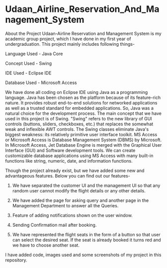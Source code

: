 # Udaan_Airline_Reservation_And_Management_System
About the Project
Udaan-Airline Reservation and Management System is my academic group project, which I have done in my first year of undergraduation. This project mainly includes following things-

Language Used - Java Core

Concept Used - Swing

IDE Used - Eclipse IDE

Database Used - Microsoft Access

We have done all coding on Eclipse IDE using Java as a programming language. Java has been chosen as the platform because of its feature-rich nature. It provides robust end-to-end solutions for networked applications as well as a trusted standard for embedded applications. So, Java was a natural choice for the development process. The main concept that we have used in this project is of Swing. "Swing" refers to the new library of GUI controls (buttons, sliders, checkboxes, etc.) that replaces the somewhat weak and inflexible AWT controls. The Swing classes eliminate Java's biggest weakness: its relatively primitive user interface toolkit. MS Access or Microsoft Access is Database Management System (DBMS) by Microsoft. In Microsoft Access, Jet Database Engine is merged with the Graphical User Interface (GUI) and Software development tools. We can create customizable database applications using MS Access with many built-in functions like string, numeric, date, and information functions.

Though the project already exist, but we have added some new and advantageous features. Below you can find out our features-

1) We have separated the customer UI and the management UI so that any random user cannot modify the flight details or any other details.

2) We have added the page for asking query and another page in the Management Department to answer all the Queries.

3) Feature of adding notifications shown on the user window.

4) Sending Confirmation mail after booking.

5) We have represented the flight seats in the form of a button so that user can select the desired seat. If the seat is already booked it turns red and we have to choose another seat.

I have added code, images used and some screenshots of my project in this repository.
